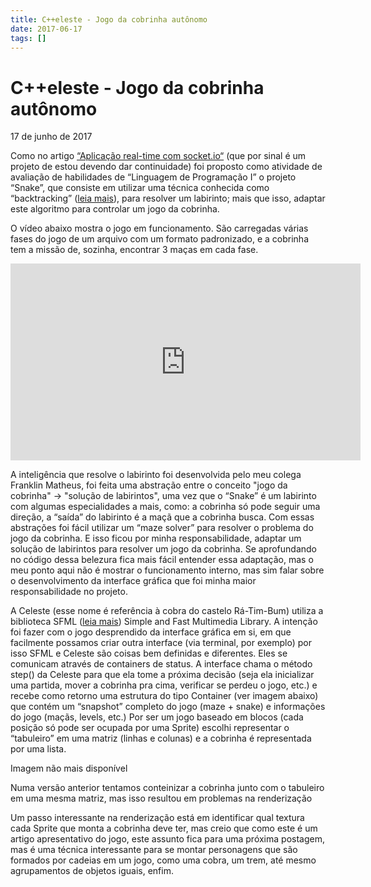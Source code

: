```yaml
---
title: C++eleste - Jogo da cobrinha autônomo
date: 2017-06-17
tags: []
---
```


# C++eleste - Jogo da cobrinha autônomo
17 de junho de 2017

Como no artigo [“Aplicação real-time com socket.io“](/Aplicacao-real-time-com-socket-io-pt-1/) (que por sinal é um projeto de estou devendo dar continuidade) foi proposto como atividade de avaliação de habilidades de “Linguagem de Programação I” o projeto “Snake”, que consiste em utilizar uma técnica conhecida como “backtracking” ([leia mais](https://pt.wikipedia.org/wiki/Backtracking)), para resolver um labirinto; mais que isso, adaptar este algoritmo para controlar um jogo da cobrinha.

O vídeo abaixo mostra o jogo em funcionamento. São carregadas várias fases do jogo de um arquivo com um formato padronizado, e a cobrinha tem a missão de, sozinha, encontrar 3 maças em cada fase.

<iframe width="560" height="315" src="https://www.youtube.com/embed/4H9tBkkyHjg" frameborder="0" allowfullscreen></iframe>

A inteligência que resolve o labirinto foi desenvolvida pelo meu colega Franklin Matheus, foi feita uma abstração entre o conceito "jogo da cobrinha" -> "solução de labirintos", uma vez que o “Snake” é um labirinto com algumas especialidades a mais, como: a cobrinha só pode seguir uma direção, a “saída” do labirinto é a maçã que a cobrinha busca. Com essas abstrações foi fácil utilizar um “maze solver” para resolver o problema do jogo da cobrinha. E isso ficou por minha responsabilidade, adaptar um solução de labirintos para resolver um jogo da cobrinha. Se aprofundando no código dessa belezura fica mais fácil entender essa adaptação, mas o meu ponto aqui não é mostrar o funcionamento interno, mas sim falar sobre o desenvolvimento da interface gráfica que foi minha maior responsabilidade no projeto.

A Celeste (esse nome é referência à cobra do castelo Rá-Tim-Bum) utiliza a biblioteca SFML ([leia mais](https://www.sfml-dev.org/)) Simple and Fast Multimedia Library. A intenção foi fazer com o jogo desprendido da interface gráfica em si, em que facilmente possamos criar outra interface (via terminal, por exemplo) por isso SFML e Celeste são coisas bem definidas e diferentes. Eles se comunicam através de containers de status. A interface chama o método step() da Celeste para que ela tome a próxima decisão (seja ela inicializar uma partida, mover a cobrinha pra cima, verificar se perdeu o jogo, etc.) e recebe como retorno uma estrutura do tipo Container (ver imagem abaixo) que contém um “snapshot” completo do jogo (maze + snake) e informações do jogo (maçãs, levels, etc.) Por ser um jogo baseado em blocos (cada posição só pode ser ocupada por uma Sprite) escolhi representar o “tabuleiro” em uma matriz (linhas e colunas) e a cobrinha é representada por uma lista.

Imagem não mais disponível

Numa versão anterior tentamos conteinizar a cobrinha junto com o tabuleiro em uma mesma matriz, mas isso resultou em problemas na renderização

Um passo interessante na renderização está em identificar qual textura cada Sprite que monta a cobrinha deve ter, mas creio que como este é um artigo apresentativo do jogo, este assunto fica para uma próxima postagem, mas é uma técnica interessante para se montar personagens que são formados por cadeias em um jogo, como uma cobra, um trem, até mesmo agrupamentos de objetos iguais, enfim.